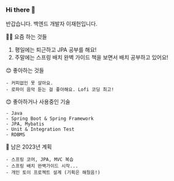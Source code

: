 ### Hi there 👋

반갑습니다. 백엔드 개발자 이재헌입니다.

👨‍💻 요즘 하는 것들   
1. 평일에는 퇴근하고 JPA 공부를 해요!
2. 주말에는 스프링 배치 완벽 가이드 책을 보면서 배치 공부하고 있어요!

😊 좋아하는 것들
```
- 커피없인 못 살아요.
- 로파이 음악 듣는 걸 좋아해요. Lofi 코딩 최고!
```
  
😊 좋아하거나 사용중인 기술
```
- Java
- Spring Boot & Spring Framework
- JPA, Mybatis
- Unit & Integration Test
- RDBMS
```

🤭 남은 2023년 계획
```
- 스프링 코어, JPA, MVC 복습
- 스프링 배치 완벽가이드 시작...
- 개인 토이 프로젝트 설계 (기획은 해뒀음!)
```
